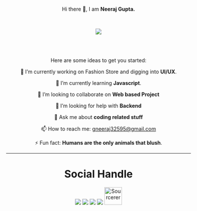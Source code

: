 <p align="center">Hi there 👋, I am <b>Neeraj Gupta.</b></p>
<br>

<p align="center"><img src="https://neeraj3508.gitlab.io/hero/Neeraj3508.png"</p>

<br><br>

<p align="center">
Here are some ideas to get you started:

<p align="center">🔭 I’m currently working on Fashion Store and digging into <b>UI/UX</b>.</p>

<p align="center">🌱 I’m currently learning <b>Javascript</b>.</p>

<p align="center">👯 I’m looking to collaborate on <b>Web based Project</b>

<p align="center">🤔 I’m looking for help with <b>Backend</b></p>

<p align="center">💬 Ask me about <b>coding related stuff</b></p>

<p align="center">📫 How to reach me: <a href="mailto : gneeraj32595@gmail.com">gneeraj32595@gmail.com</a></p>

<p align="center">⚡ Fun fact: <b>Humans are the only animals that blush</b>.
</p>
<hr>

<div align="center">
<h1 align="center">Social Handle</h1>
<a href="https://www.instagram.com/_neeraj.gupta_/" target="_blank"><img src="https://img.icons8.com/fluent/48/000000/instagram-new.png"/></a>
<a href="https://twitter.com/_neeraj2001_" target="_blank"><img src="https://img.icons8.com/fluent/48/000000/twitter.png"/></a>
<a href="mailto: gneeraj32595@gmail.com" target="_blank"><img src="https://img.icons8.com/fluent/48/000000/gmail.png"/></a>
<a href="https://codepen.io/dashboard?type=VIEW&opts_itemType=PEN&opts_searchTerm=null&opts_order=RELEVANCE&opts_depth=EVERYTHING&opts_showForks=true&opts_filter=all&opts_orderBy=ID&opts_orderDirection=0&opts_tag=null&displayType=GRID&previewType=IFRAME&activeType=PEN" target="_blank"><img src="https://img.icons8.com/ios-filled/48/000000/codepen.png"/></a>
 <a href="https://sourcerer.io/neeraj3508"><img src="https://sourcerer.io/icons/logo-sharing.svg"height="48px" alt="Sourcerer"></a>
</div>
<br><br>
<div align="center">
<a href="https://sourcerer.io/neeraj3508"><img src="https://img.shields.io/badge/HTML-98%20commits-orange.svg" alt=""></a>
<a href="https://sourcerer.io/neeraj3508"><img src="https://img.shields.io/badge/CSS-80%20commits-orange.svg" alt=""></a>
<a href="https://sourcerer.io/neeraj3508"><img src="https://img.shields.io/badge/JavaScript-60%20commits-orange.svg" alt=""></a>
<a href="https://sourcerer.io/neeraj3508"><img src="https://img.shields.io/badge/Swift-20%20commits-orange.svg" alt=""></a>
<a href="https://sourcerer.io/neeraj3508"><img src="https://img.shields.io/badge/Python-5%20commits-orange.svg" alt=""></a>
<a href="https://sourcerer.io/neeraj3508"><img src="https://img.shields.io/badge/C-4%20commits-orange.svg" alt=""></a>
<a href="https://sourcerer.io/neeraj3508"><img src="https://img.shields.io/badge/Java-1%20commits-orange.svg" alt=""></a>
</div>
